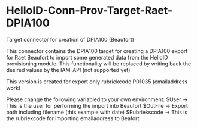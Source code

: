 # HelloID-Conn-Prov-Target-Raet-DPIA100
Target connector for creation of DPIA100 (Beaufort)

This connector contains the DPIA100 target for creating a DPIA100 export for Raet Beaufort to import some generated data from the HelloID provisioning module. This functionality will be replaced by writing back the desired values by the IAM-API (not supported yet)

This version is created for export only rubriekcode P01035 (emailaddress work)

Please change the following variabled to your own environment:
$User -> This is the user for performing the import into Beaufort
$OutFile -> Export path including filename (this example with date)
$Rubriekscode -> This is the rubriekcode for importing emailaddress to Beafort
